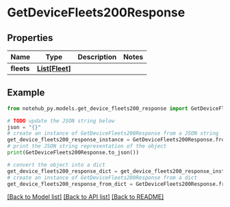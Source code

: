 # GetDeviceFleets200Response

## Properties

| Name       | Type                        | Description | Notes |
| ---------- | --------------------------- | ----------- | ----- |
| **fleets** | [**List[Fleet]**](Fleet.md) |             |

## Example

```python
from notehub_py.models.get_device_fleets200_response import GetDeviceFleets200Response

# TODO update the JSON string below
json = "{}"
# create an instance of GetDeviceFleets200Response from a JSON string
get_device_fleets200_response_instance = GetDeviceFleets200Response.from_json(json)
# print the JSON string representation of the object
print(GetDeviceFleets200Response.to_json())

# convert the object into a dict
get_device_fleets200_response_dict = get_device_fleets200_response_instance.to_dict()
# create an instance of GetDeviceFleets200Response from a dict
get_device_fleets200_response_from_dict = GetDeviceFleets200Response.from_dict(get_device_fleets200_response_dict)
```

[[Back to Model list]](../README.md#documentation-for-models) [[Back to API list]](../README.md#documentation-for-api-endpoints) [[Back to README]](../README.md)
